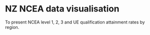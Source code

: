 # NZ NCEA data visualisation
To present NCEA level 1, 2, 3 and UE qualification attainment rates by region.
